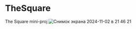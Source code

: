 # TheSquare
The Square mini-proj
![Снимок экрана 2024-11-02 в 21 46 21](https://github.com/user-attachments/assets/404fe0f6-6a44-4748-a0e9-02026979bb91)
